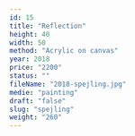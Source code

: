 ```yaml
---
id: 15
title: "Reflection"
height: 40
width: 50
method: "Acrylic on canvas"
year: 2018
price: "2200"
status: ""
fileName: "2018-spejling.jpg"
medie: "painting"
draft: "false"
slug: "spejling"
weight: "260"
---
```

